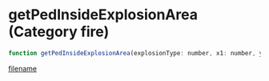 # getPedInsideExplosionArea (Category fire)

```js
function getPedInsideExplosionArea(explosionType: number, x1: number, y1: number, z1: number, x2: number, y2: number, z2: number, radius: number): number
```

[filename](getPedInsideExplosionArea_m.md ':include')